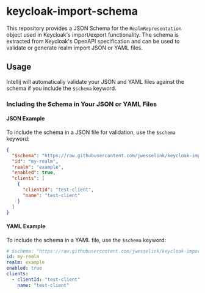 # keycloak-import-schema

This repository provides a JSON Schema for the `RealmRepresentation` object used in Keycloak's import/export functionality. The schema is extracted from Keycloak's OpenAPI specification and can be used to validate or generate realm import JSON or YAML files.

## Usage

Intellij will automatically validate your JSON and YAML files against the schema if you include the `$schema` keyword.

### Including the Schema in Your JSON or YAML Files

#### JSON Example

To include the schema in a JSON file for validation, use the `$schema` keyword:

```json
{
  "$schema": "https://raw.githubusercontent.com/jwesselink/keycloak-import-schema/refs/heads/main/schema/import-schema-26.0.5.json",
  "id": "my-realm",
  "realm": "example",
  "enabled": true,
  "clients": [
    {
      "clientId": "test-client",
      "name": "test-client"
    }
  ]
}
```

#### YAML Example

To include the schema in a YAML file, use the `$schema` keyword:

```yaml
# $schema: "https://raw.githubusercontent.com/jwesselink/keycloak-import-schema/refs/heads/main/schema/import-schema-26.0.5.json"
id: my-realm
realm: example
enabled: true
clients:
  - clientId: "test-client"
    name: "test-client"
```
